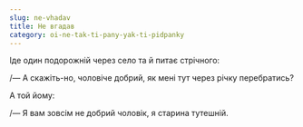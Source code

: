 ```yaml
---
slug: ne-vhadav
title: Не вгадав
category: oi-ne-tak-ti-pany-yak-ti-pidpanky
---
```

Іде один подорожній через село та й питає стрічного:

/— А скажіть-но, чоловіче добрий, як мені тут через річку перебратись?

А той йому:

/— Я вам зовсім не добрий чоловік, я старина тутешній.
